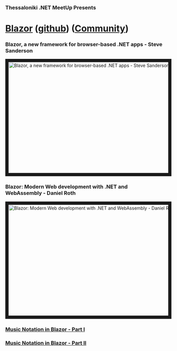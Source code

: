 ### Thessaloniki .NET MeetUp Presents
# [Blazor](https://blazor.net/) ([github](https://github.com/aspnet/Blazor)) ([Community](https://blazor.net/community.html))

### Blazor, a new framework for browser-based .NET apps - Steve Sanderson
<a href="http://www.youtube.com/watch?feature=player_embedded&v=JU-6pAxqAa4
" target="_blank"><img src="http://img.youtube.com/vi/JU-6pAxqAa4/0.jpg" 
alt="Blazor, a new framework for browser-based .NET apps - Steve Sanderson" width="622" height="350" border="10" /></a>

### Blazor: Modern Web development with .NET and WebAssembly - Daniel Roth
<a href="http://www.youtube.com/watch?feature=player_embedded&v=61qmX5eAPwI
" target="_blank"><img src="http://img.youtube.com/vi/61qmX5eAPwI/0.jpg" 
alt="Blazor: Modern Web development with .NET and WebAssembly - Daniel Roth" width="622" height="350" border="10" /></a>

### [Music Notation in Blazor - Part I](https://www.codeproject.com/Articles/1252819/Music-Notation-in-Blazor-Part-I)
### [Music Notation in Blazor - Part II](https://www.codeproject.com/Articles/1254712/Music-Notation-in-Blazor-Part-2)